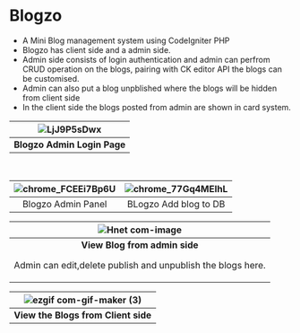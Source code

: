 # Blogzo
* A Mini Blog management system using CodeIgniter PHP <br>
* Blogzo has client side and a admin side.
* Admin side consists of login authentication and admin can perfrom CRUD operation on the blogs, pairing with CK editor API the blogs can be customised.
* Admin can also put a blog unpblished where the blogs will be hidden from client side
* In the client side the blogs posted from admin are shown in card system.

| ![LjJ9P5sDwx](https://user-images.githubusercontent.com/57553824/127358320-69d5b35c-49d6-4d06-8999-82f4c153b712.gif) |
|:--:|
| <b>Blogzo Admin Login Page</b>|

<br>

|![chrome_FCEEi7Bp6U](https://user-images.githubusercontent.com/57553824/127731592-980cee7a-61ea-4d36-a564-7e0011f01fc1.png) | ![chrome_77Gq4MEIhL](https://user-images.githubusercontent.com/57553824/127731634-eeef60ce-032c-4a53-aa69-e62ed9428d5e.png) |
|:---:|:---:|
|Blogzo Admin Panel | BLogzo Add blog to DB |


| ![Hnet com-image](https://user-images.githubusercontent.com/57553824/127731696-af93e7fd-1fcb-4124-bc91-bb4f476f2d50.gif) | 
|:--:|
| <b>View Blog from admin side </b> <p> Admin can edit,delete publish and unpublish the blogs here.</p>|



| ![ezgif com-gif-maker (3)](https://user-images.githubusercontent.com/57553824/127731810-dd977aac-2550-4d81-a30c-9aafa3934c80.gif) |
|:--:|
| <b>View the Blogs from Client side </b> |
